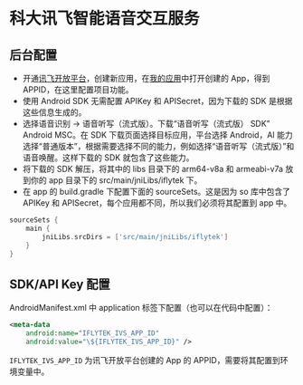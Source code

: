 # 科大讯飞智能语音交互服务

## 后台配置
- 开通[讯飞开放平台](https://console.xfyun.cn)，创建新应用，在[我的应用](https://console.xfyun.cn/app/myapp)中打开创建的 App，得到 APPID，在这里配置项目功能。
- 使用 Android SDK 无需配置 APIKey 和 APISecret，因为下载的 SDK 是根据这些信息生成的。
- 选择语音识别 -> 语音听写（流式版）。下载“语音听写（流式版） SDK” Android MSC。在 SDK 下载页面选择目标应用，平台选择 Android，AI 能力选择“普通版本”，根据需要选择不同的能力，例如选择“语音听写（流式版）”和语音唤醒。这样下载的 SDK 就包含了这些能力。
- 将下载的 SDK 解压，将其中的 libs 目录下的 arm64-v8a 和 armeabi-v7a 放到你的 app 目录下的 src/main/jniLibs/iflytek 下。
- 在 app 的 build.gradle 下配置下面的 sourceSets。这是因为 so 库中包含了 APIKey 和 APISecret，每个应用都不同，所以我们必须将其配置到 app 中。
 
```groovy
sourceSets {
    main {
        jniLibs.srcDirs = ['src/main/jniLibs/iflytek']
    }
}
```

## SDK/API Key 配置

AndroidManifest.xml 中 application 标签下配置（也可以在代码中配置）：

```xml
<meta-data
    android:name="IFLYTEK_IVS_APP_ID"
    android:value="\${IFLYTEK_IVS_APP_ID}" />
```

`IFLYTEK_IVS_APP_ID` 为讯飞开放平台创建的 App 的 APPID，需要将其配置到环境变量中。